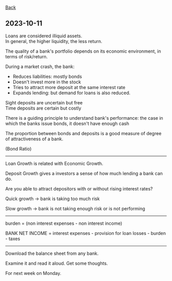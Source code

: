 
[Back](00.md)

## 2023-10-11

Loans are considered illiquid assets.  
In general, the higher liquidity, the less return.

The quality of a bank's portfolio depends on its economic environment, in terms of risk/return.

During a market crash, the bank:

- Reduces liabilities: mostly bonds
- Doesn't invest more in the stock
- Tries to attract more deposit at the same interest rate
- Expands lending: but demand for loans is also reduced.

Sight deposits are uncertain but free  
Time deposits are certain but costly

There is a guiding principle to understand bank's performance: the case in which the banks issue bonds, it doesn't have enough cash

The proportion between bonds and deposits is a good measure of degree of attractiveness of a bank.

(Bond Ratio)

---

Loan Growth is related with Economic Growth.

Deposit Growth gives a investors a sense of how much lending a bank can do.

Are you able to attract depositors with or without rising interest rates?

Quick growth $\rightarrow$ bank is taking too much risk

Slow growth $\rightarrow$ bank is not taking enough risk or is not performing

---

burden = (non interest expenses - non interest income) 

BANK NET INCOME = interest expenses - provision for loan losses - burden - taxes

---

Download the balance sheet from any bank.

Examine it and read it aloud.
Get some thoughts.

For next week on Monday.








